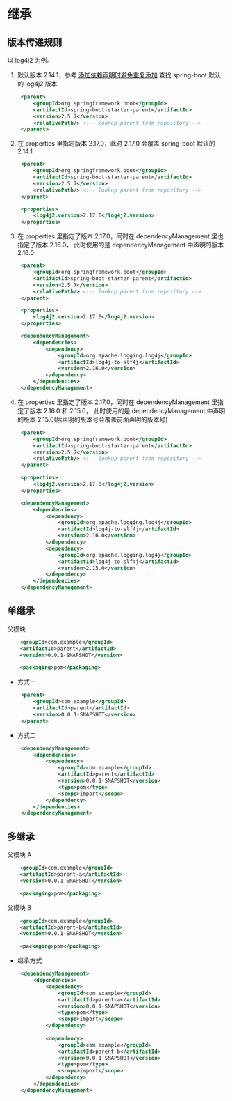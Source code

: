 # 继承

## 版本传递规则

以 log4j2 为例。

1. 默认版本 2.14.1，参考 [添加依赖声明时避免重复添加](https://github.com/sunnyzhy/spring-boot/blob/master/pom-dependencyManagement%E6%A0%87%E7%AD%BE.md '添加依赖声明时避免重复添加') 查找 spring-boot 默认的 log4j2 版本

   ```xml
    <parent>
        <groupId>org.springframework.boot</groupId>
        <artifactId>spring-boot-starter-parent</artifactId>
        <version>2.5.7</version>
        <relativePath/> <!-- lookup parent from repository -->
    </parent>
   ```

2. 在 properties 里指定版本 2.17.0，此时 2.17.0 会覆盖 spring-boot 默认的 2.14.1

   ```xml
    <parent>
        <groupId>org.springframework.boot</groupId>
        <artifactId>spring-boot-starter-parent</artifactId>
        <version>2.5.7</version>
        <relativePath/> <!-- lookup parent from repository -->
    </parent>

    <properties>
        <log4j2.version>2.17.0</log4j2.version>
    </properties>
   ```

3. 在 properties 里指定了版本 2.17.0，同时在 dependencyManagement 里也指定了版本 2.16.0， 此时使用的是 dependencyManagement 中声明的版本 2.16.0

   ```xml
    <parent>
        <groupId>org.springframework.boot</groupId>
        <artifactId>spring-boot-starter-parent</artifactId>
        <version>2.5.7</version>
        <relativePath/> <!-- lookup parent from repository -->
    </parent>

    <properties>
        <log4j2.version>2.17.0</log4j2.version>
    </properties>

    <dependencyManagement>
        <dependencies>
            <dependency>
                <groupId>org.apache.logging.log4j</groupId>
                <artifactId>log4j-to-slf4j</artifactId>
                <version>2.16.0</version>
            </dependency>
        </dependencies>
    </dependencyManagement>
   ```

4. 在 properties 里指定了版本 2.17.0，同时在 dependencyManagement 里指定了版本 2.16.0 和 2.15.0， 此时使用的是 dependencyManagement 中声明的版本 2.15.0(后声明的版本号会覆盖前面声明的版本号)

   ```xml
    <parent>
        <groupId>org.springframework.boot</groupId>
        <artifactId>spring-boot-starter-parent</artifactId>
        <version>2.5.7</version>
        <relativePath/> <!-- lookup parent from repository -->
    </parent>

    <properties>
        <log4j2.version>2.17.0</log4j2.version>
    </properties>

    <dependencyManagement>
        <dependencies>
            <dependency>
                <groupId>org.apache.logging.log4j</groupId>
                <artifactId>log4j-to-slf4j</artifactId>
                <version>2.16.0</version>
            </dependency>
            <dependency>
                <groupId>org.apache.logging.log4j</groupId>
                <artifactId>log4j-to-slf4j</artifactId>
                <version>2.15.0</version>
            </dependency>
        </dependencies>
    </dependencyManagement>
   ```

## 单继承

父模块

```xml
    <groupId>com.example</groupId>
    <artifactId>parent</artifactId>
    <version>0.0.1-SNAPSHOT</version>

    <packaging>pom</packaging>
```

- 方式一

   ```xml
    <parent>
        <groupId>com.example</groupId>
        <artifactId>parent</artifactId>
        <version>0.0.1-SNAPSHOT</version>
    </parent>
   ```

- 方式二

   ```xml
    <dependencyManagement>
        <dependencies>
            <dependency>
                <groupId>com.example</groupId>
                <artifactId>parent</artifactId>
                <version>0.0.1-SNAPSHOT</version>
                <type>pom</type>
                <scope>import</scope>
            </dependency>
        </dependencies>
    </dependencyManagement>
   ```

## 多继承

父模块 A

```xml
    <groupId>com.example</groupId>
    <artifactId>parent-a</artifactId>
    <version>0.0.1-SNAPSHOT</version>

    <packaging>pom</packaging>
```

父模块 B

```xml
    <groupId>com.example</groupId>
    <artifactId>parent-b</artifactId>
    <version>0.0.1-SNAPSHOT</version>

    <packaging>pom</packaging>
```

- 继承方式

   ```xml
    <dependencyManagement>
        <dependencies>
            <dependency>
                <groupId>com.example</groupId>
                <artifactId>parent-a</artifactId>
                <version>0.0.1-SNAPSHOT</version>
                <type>pom</type>
                <scope>import</scope>
            </dependency>
          
            <dependency>
                <groupId>com.example</groupId>
                <artifactId>parent-b</artifactId>
                <version>0.0.1-SNAPSHOT</version>
                <type>pom</type>
                <scope>import</scope>
            </dependency>
        </dependencies>
    </dependencyManagement>
   ```
